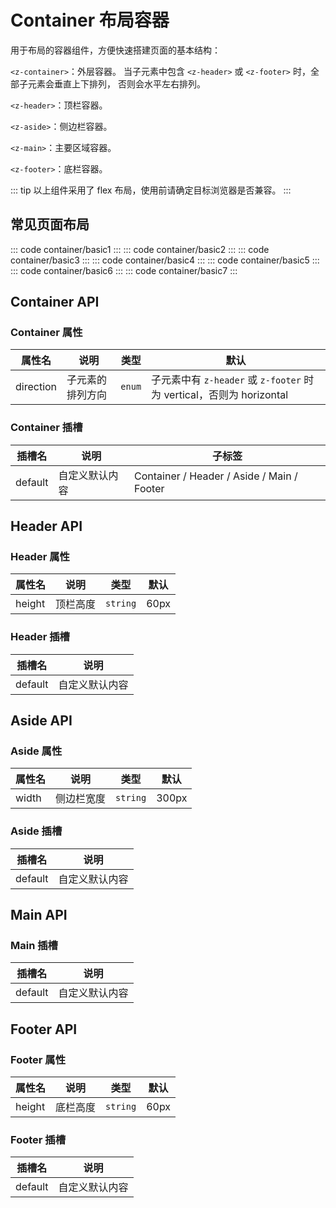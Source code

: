 <script setup>
  import basic1 from 'exam/container/basic1.vue'
  import basic2 from 'exam/container/basic2.vue'
  import basic3 from 'exam/container/basic3.vue'
  import basic4 from 'exam/container/basic4.vue'
  import basic5 from 'exam/container/basic5.vue'
  import basic6 from 'exam/container/basic6.vue'
  import basic7 from 'exam/container/basic7.vue'
</script>

# Container 布局容器

用于布局的容器组件，方便快速搭建页面的基本结构：

`<z-container>`：外层容器。 当子元素中包含 `<z-header>` 或 `<z-footer>` 时，全部子元素会垂直上下排列， 否则会水平左右排列。

`<z-header>`：顶栏容器。

`<z-aside>`：侧边栏容器。

`<z-main>`：主要区域容器。

`<z-footer>`：底栏容器。

::: tip
以上组件采用了 flex 布局，使用前请确定目标浏览器是否兼容。
:::

## 常见页面布局

::: code container/basic1
<basic1></basic1>
:::
::: code container/basic2
<basic2></basic2>
:::
::: code container/basic3
<basic3></basic3>
:::
::: code container/basic4
<basic4></basic4>
:::
::: code container/basic5
<basic5></basic5>
:::
::: code container/basic6
<basic6></basic6>
:::
::: code container/basic7
<basic7></basic7>
:::

## Container API

### Container 属性

| 属性名    | 说明             | 类型   | 默认                                                                 |
| --------- | ---------------- | ------ | -------------------------------------------------------------------- |
| direction | 子元素的排列方向 | `enum` | 子元素中有 `z-header` 或 `z-footer` 时为 vertical，否则为 horizontal |

### Container 插槽

| 插槽名  | 说明           | 子标签                                     |
| ------- | -------------- | ------------------------------------------ |
| default | 自定义默认内容 | Container / Header / Aside / Main / Footer |

## Header API

### Header 属性

| 属性名 | 说明     | 类型     | 默认 |
| ------ | -------- | -------- | ---- |
| height | 顶栏高度 | `string` | 60px |

### Header 插槽

| 插槽名  | 说明           |
| ------- | -------------- |
| default | 自定义默认内容 |

## Aside API

### Aside 属性

| 属性名 | 说明       | 类型     | 默认  |
| ------ | ---------- | -------- | ----- |
| width  | 侧边栏宽度 | `string` | 300px |

### Aside 插槽

| 插槽名  | 说明           |
| ------- | -------------- |
| default | 自定义默认内容 |

## Main API

### Main 插槽

| 插槽名  | 说明           |
| ------- | -------------- |
| default | 自定义默认内容 |

## Footer API

### Footer 属性

| 属性名 | 说明     | 类型     | 默认 |
| ------ | -------- | -------- | ---- |
| height | 底栏高度 | `string` | 60px |

### Footer 插槽

| 插槽名  | 说明           |
| ------- | -------------- |
| default | 自定义默认内容 |

<style>
.z-header,
.z-aside,
.z-main,
.z-footer {
  display: flex;
  justify-content: center;
  align-items: center;
}
.z-main {
  height: 150px;
}
</style>
